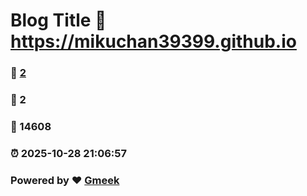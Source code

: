 # Blog Title :link: https://mikuchan39399.github.io 
### :page_facing_up: [2](https://mikuchan39399.github.io/tag.html) 
### :speech_balloon: 2 
### :hibiscus: 14608 
### :alarm_clock: 2025-10-28 21:06:57 
### Powered by :heart: [Gmeek](https://github.com/Meekdai/Gmeek)
